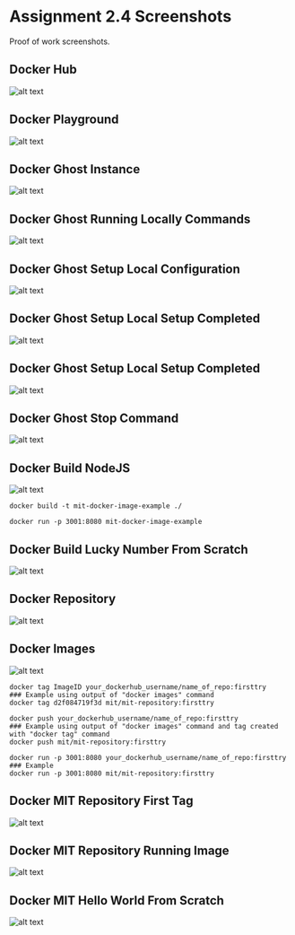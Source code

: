 # Assignment 2.4 Screenshots
Proof of work screenshots.

## Docker Hub
![alt text](./images/joel-pagan-docker-hub.png "Proof of Work - Docker Hub")

## Docker Playground
![alt text](./images/joel-pagan-vs-studio-terminal.png "Proof of Work - Docker Playground")

## Docker Ghost Instance
![alt text](./images/joel-pagan-docker-ghost.png "Proof of Work - Docker Ghost")

## Docker Ghost Running Locally Commands 
![alt text](./images/joel-pagan-ghost-run-locally.png "Proof of Work - Docker Ghost Run Locally Command Line")

## Docker Ghost Setup Local Configuration 
![alt text](./images/joel-pagan-setup-ghost.png "Proof of Work - Docker Ghost Setup Locally")

## Docker Ghost Setup Local Setup Completed
![alt text](./images/joel-pagan-ghost-setup-locally-completed.png "Proof of Work - Docker Ghost Setup Locally Completed")

## Docker Ghost Setup Local Setup Completed
![alt text](./images/joel-pagan-ghost-ethereum-blogpost.png "Proof of Work - Ethereum Data Storage Blockchain Blogpost")

## Docker Ghost Stop Command
![alt text](./images/joel-pagan-docker-terminal-command-stop-ghost.png "Proof of Work - Docker Ghost Stop Terminal")

## Docker Build NodeJS
![alt text](./images/joel-pagan-docker-build-nodejs.png "Proof of Work - Docker Build NodeJS")
```
docker build -t mit-docker-image-example ./
```

```
docker run -p 3001:8080 mit-docker-image-example
```

## Docker Build Lucky Number From Scratch
![alt text](./images/joel-pagan-docker-build-nodejs-lucky.png "Proof of Work - NodeJS From Scratch")

## Docker Repository
![alt text](./images/joel-pagan-docker-repository.png "Proof of Work - Docker Repository")

## Docker Images
![alt text](./images/joel-pagan-docker-images.png "Proof of Work - Docker Images")

```
docker tag ImageID your_dockerhub_username/name_of_repo:firsttry
### Example using output of "docker images" command
docker tag d2f084719f3d mit/mit-repository:firsttry

```

```
docker push your_dockerhub_username/name_of_repo:firsttry
### Example using output of "docker images" command and tag created with "docker tag" command
docker push mit/mit-repository:firsttry
```

```
docker run -p 3001:8080 your_dockerhub_username/name_of_repo:firsttry
### Example
docker run -p 3001:8080 mit/mit-repository:firsttry
```

## Docker MIT Repository First Tag
![alt text](./images/joel-pagan-mit-repository.png "Proof of Work - Docker MIT Repository First Tag")

## Docker MIT Repository Running Image
![alt text](./images/joel-pagan-docker-mit-repository-running.png "Proof of Work - Docker MIT Repository Running Image")

## Docker MIT Hello World From Scratch
![alt text](./images/joel-pagan-mit-repository-hello-world.png "Proof of Work - Docker Hello World From Scratch")


